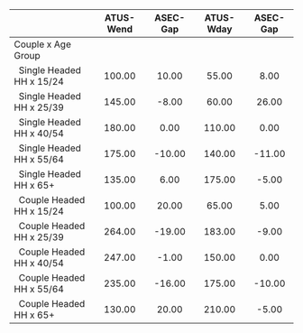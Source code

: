 
|                      |    ATUS-Wend |     ASEC-Gap |    ATUS-Wday |     ASEC-Gap |
| -------------------- | :----------: | :----------: | :----------: | :----------: |
| Couple x Age Group   |              |              |              |              |
| &nbsp;&nbsp;Single Headed HH x 15/24 |       100.00 |        10.00 |        55.00 |         8.00 |
| &nbsp;&nbsp;Single Headed HH x 25/39 |       145.00 |        -8.00 |        60.00 |        26.00 |
| &nbsp;&nbsp;Single Headed HH x 40/54 |       180.00 |         0.00 |       110.00 |         0.00 |
| &nbsp;&nbsp;Single Headed HH x 55/64 |       175.00 |       -10.00 |       140.00 |       -11.00 |
| &nbsp;&nbsp;Single Headed HH x 65+ |       135.00 |         6.00 |       175.00 |        -5.00 |
| &nbsp;&nbsp;Couple Headed HH x 15/24 |       100.00 |        20.00 |        65.00 |         5.00 |
| &nbsp;&nbsp;Couple Headed HH x 25/39 |       264.00 |       -19.00 |       183.00 |        -9.00 |
| &nbsp;&nbsp;Couple Headed HH x 40/54 |       247.00 |        -1.00 |       150.00 |         0.00 |
| &nbsp;&nbsp;Couple Headed HH x 55/64 |       235.00 |       -16.00 |       175.00 |       -10.00 |
| &nbsp;&nbsp;Couple Headed HH x 65+ |       130.00 |        20.00 |       210.00 |        -5.00 |

